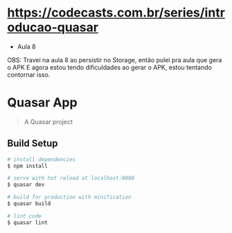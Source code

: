 # https://codecasts.com.br/series/introducao-quasar

- Aula 8

OBS: Travei na aula 8 ao persistir no Storage, então pulei pra aula que gera o APK
E agora estou tendo dificuldades ao gerar o APK, estou tentando contornar isso.

# Quasar App

> A Quasar project

## Build Setup

``` bash
# install dependencies
$ npm install

# serve with hot reload at localhost:8080
$ quasar dev

# build for production with minification
$ quasar build

# lint code
$ quasar lint
```
